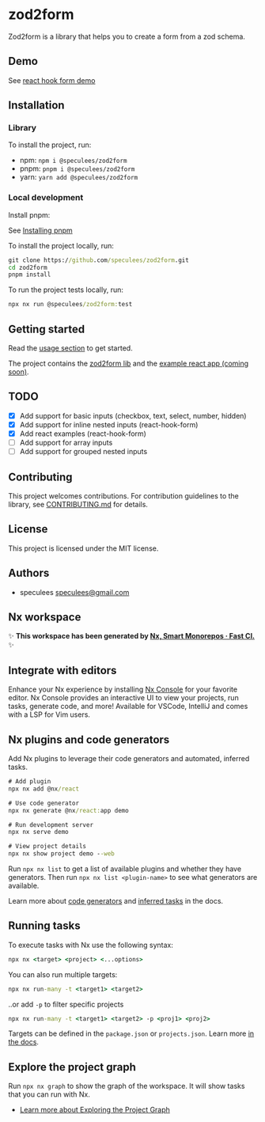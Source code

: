 # zod2form

Zod2form is a library that helps you to create a form from a zod schema.

## Demo

See [react hook form demo](https://speculees.github.io/zod2form/#/examples)

## Installation

### Library

To install the project, run:

- npm: `npm i @speculees/zod2form`
- pnpm: `pnpm i @speculees/zod2form`
- yarn: `yarn add @speculees/zod2form`

### Local development

Install pnpm:

See [Installing pnpm](https://pnpm.io/installation)

To install the project locally, run:

```cmd
git clone https://github.com/speculees/zod2form.git
cd zod2form
pnpm install
```

To run the project tests locally, run:

```cmd
npx nx run @speculees/zod2form:test
```

## Getting started

Read the [usage section](lib/zod2form/README.md#usage) to get started.

The project contains the [zod2form lib](lib/zod2form/README.md) and the [example react app (coming soon)](apps/react-demo/README.md).

## TODO

- [x] Add support for basic inputs (checkbox, text, select, number, hidden)
- [x] Add support for inline nested inputs (react-hook-form)
- [x] Add react examples (react-hook-form)
- [ ] Add support for array inputs
- [ ] Add support for grouped nested inputs

## Contributing

This project welcomes contributions. For contribution guidelines to the library, see [CONTRIBUTING.md](lib/zod2form/CONTRIBUTING.md) for details.

## License

This project is licensed under the MIT license.

## Authors

- speculees <speculees@gmail.com>

## Nx workspace

✨ **This workspace has been generated by [Nx, Smart Monorepos · Fast CI.](https://nx.dev)** ✨

## Integrate with editors

Enhance your Nx experience by installing [Nx Console](https://nx.dev/nx-console) for your favorite editor. Nx Console
provides an interactive UI to view your projects, run tasks, generate code, and more! Available for VSCode, IntelliJ and
comes with a LSP for Vim users.

## Nx plugins and code generators

Add Nx plugins to leverage their code generators and automated, inferred tasks.

```cmd
# Add plugin
npx nx add @nx/react

# Use code generator
npx nx generate @nx/react:app demo

# Run development server
npx nx serve demo

# View project details
npx nx show project demo --web
```

Run `npx nx list` to get a list of available plugins and whether they have generators. Then run `npx nx list <plugin-name>` to see what generators are available.

Learn more about [code generators](https://nx.dev/features/generate-code) and [inferred tasks](https://nx.dev/concepts/inferred-tasks) in the docs.

## Running tasks

To execute tasks with Nx use the following syntax:

```cmd
npx nx <target> <project> <...options>
```

You can also run multiple targets:

```cmd
npx nx run-many -t <target1> <target2>
```

..or add `-p` to filter specific projects

```cmd
npx nx run-many -t <target1> <target2> -p <proj1> <proj2>
```

Targets can be defined in the `package.json` or `projects.json`. Learn more [in the docs](https://nx.dev/features/run-tasks).

## Explore the project graph

Run `npx nx graph` to show the graph of the workspace.
It will show tasks that you can run with Nx.

- [Learn more about Exploring the Project Graph](https://nx.dev/core-features/explore-graph)
